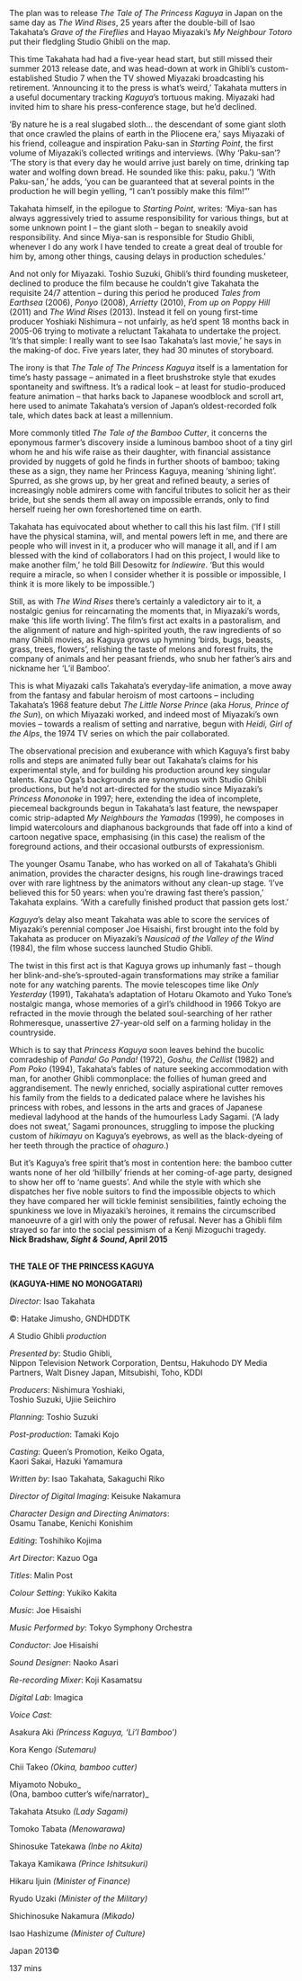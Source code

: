 

The plan was to release _The Tale of The Princess Kaguya_ in Japan on the same day as _The Wind Rises_, 25 years after the double-bill of Isao Takahata’s _Grave of the Fireflies_ and Hayao Miyazaki’s _My Neighbour Totoro_ put their fledgling Studio Ghibli on the map.

This time Takahata had had a five-year head start, but still missed their summer 2013 release date, and was head-down at work in Ghibli’s custom-established Studio 7 when the TV showed Miyazaki broadcasting his retirement. ‘Announcing it to the press is what’s weird,’ Takahata mutters in a useful documentary tracking _Kaguya_’s tortuous making. Miyazaki had invited him to share his press-conference stage, but he’d declined.

‘By nature he is a real slugabed sloth… the descendant of some giant sloth that once crawled the plains of earth in the Pliocene era,’ says Miyazaki of his friend, colleague and inspiration Paku-san in _Starting Point_, the first volume of Miyazaki’s collected writings and interviews. (Why ‘Paku-san’? ‘The story is that every day he would arrive just barely on time, drinking tap water and wolfing down bread. He sounded like this: paku, paku.’) ‘With Paku-san,’ he adds, ‘you can be guaranteed that at several points in the production he will begin yelling, “I can’t possibly make this film!”’

Takahata himself, in the epilogue to _Starting Point_, writes: ‘Miya-san has always aggressively tried to assume responsibility for various things, but at some unknown point I – the giant sloth – began to sneakily avoid responsibility. And since Miya-san is responsible for Studio Ghibli, whenever I do any work I have tended to create a great deal of trouble for him by, among other things, causing delays in production schedules.’

And not only for Miyazaki. Toshio Suzuki, Ghibli’s third founding musketeer, declined to produce the film because he couldn’t give Takahata the requisite 24/7 attention – during this period he produced _Tales from Earthsea_ (2006), _Ponyo_ (2008), _Arrietty_ (2010), _From up on Poppy Hill_ (2011) and _The Wind Rises_ (2013). Instead it fell on young first-time producer Yoshiaki Nishimura – not unfairly, as he’d spent 18 months back in 2005-06 trying to motivate a reluctant Takahata to undertake the project. ‘It’s that simple: I really want to see Isao Takahata’s last movie,’ he says in the making-of doc. Five years later, they had 30 minutes of storyboard.

The irony is that _The Tale of The Princess Kaguya_ itself is a lamentation for time’s hasty passage – animated in a fleet brushstroke style that exudes spontaneity and swiftness. It’s a radical look – at least for studio-produced feature animation – that harks back to Japanese woodblock and scroll art, here used to animate Takahata’s version of Japan’s oldest-recorded folk tale, which dates back at least a millennium.

More commonly titled _The Tale of the Bamboo Cutter_, it concerns the eponymous farmer’s discovery inside a luminous bamboo shoot of a tiny girl whom he and his wife raise as their daughter, with financial assistance provided by nuggets of gold he finds in further shoots of bamboo; taking these as a sign, they name her Princess Kaguya, meaning ‘shining light’. Spurred, as she grows up, by her great and refined beauty, a series of increasingly noble admirers come with fanciful tributes to solicit her as their bride, but she sends them all away on impossible errands, only to find herself rueing her own foreshortened time on earth.

Takahata has equivocated about whether to call this his last film. (‘If I still have the physical stamina, will, and mental powers left in me, and there are people who will invest in it, a producer who will manage it all, and if I am blessed with the kind of collaborators I had on this project, I would like to make another film,’ he told Bill Desowitz for _Indiewire_. ‘But this would require a miracle, so when I consider whether it is possible or impossible, I think it is more likely to be impossible.’)

Still, as with _The Wind Rises_ there’s certainly a valedictory air to it, a nostalgic genius for reincarnating the moments that, in Miyazaki’s words, make ‘this life worth living’. The film’s first act exalts in a pastoralism, and the alignment of nature and high-spirited youth, the raw ingredients of so many Ghibli movies, as Kaguya grows up hymning ‘birds, bugs, beasts, grass, trees, flowers’, relishing the taste of melons and forest fruits, the company of animals and her peasant friends, who snub her father’s airs and nickname her ‘L’il Bamboo’.

This is what Miyazaki calls Takahata’s everyday-life animation, a move away from the fantasy and fabular heroism of most cartoons – including Takahata’s 1968 feature debut _The Little Norse Prince_ (aka _Horus, Prince of the Sun_), on which Miyazaki worked, and indeed most of Miyazaki’s own movies – towards a realism of setting and narrative, begun with _Heidi, Girl of the Alps_, the 1974 TV series on which the  pair collaborated.

The observational precision and exuberance with which Kaguya’s first baby rolls and steps are animated fully bear out Takahata’s claims for his experimental style, and for building his production around key singular talents. Kazuo Oga’s backgrounds are synonymous with Studio Ghibli productions, but he’d not art-directed for the studio since Miyazaki’s _Princess Mononoke_ in 1997; here, extending the idea of incomplete, piecemeal backgrounds begun in Takahata’s last feature, the newspaper comic strip-adapted _My Neighbours the Yamadas_ (1999), he composes in limpid watercolours and diaphanous backgrounds that fade off into a kind of cartoon negative space, emphasising (in this case) the realism of the foreground actions, and their occasional outbursts of expressionism.

The younger Osamu Tanabe, who has worked on all of Takahata’s Ghibli animation, provides the character designs, his rough line-drawings traced over with rare lightness by the animators without any clean-up stage. ‘I’ve believed this for 50 years: when you’re drawing fast there’s passion,’ Takahata explains. ‘With a carefully finished product that passion gets lost.’

_Kaguya_’s delay also meant Takahata was able to score the services of Miyazaki’s perennial composer Joe Hisaishi, first brought into the fold by Takahata as producer on Miyazaki’s _Nausicaä of the Valley of the Wind_ (1984), the film whose success launched Studio Ghibli.

The twist in this first act is that Kaguya grows up inhumanly fast – though her blink-and-she’s-sprouted-again transformations may strike a familiar note for any watching parents. The movie telescopes time like _Only Yesterday_ (1991), Takahata’s adaptation of Hotaru Okamoto and Yuko Tone’s nostalgic manga, whose memories of a girl’s childhood in 1966 Tokyo are refracted in the movie through the belated soul-searching of her rather Rohmeresque, unassertive 27-year-old self on a farming holiday in the countryside.

Which is to say that _Princess Kaguya_ soon leaves behind the bucolic comradeship of _Panda! Go Panda!_ (1972), _Goshu, the Cellist_ (1982) and _Pom Poko_ (1994), Takahata’s fables of nature seeking accommodation with man, for another Ghibli commonplace: the follies of human greed and aggrandisement. The newly enriched, socially aspirational cutter removes his family from the fields to a dedicated palace where he lavishes his princess with robes, and lessons in the arts and graces of Japanese medieval ladyhood at the hands of the humourless Lady Sagami. (‘A lady does not sweat,’ Sagami pronounces, struggling to impose the plucking custom of _hikimayu_ on Kaguya’s eyebrows, as well as the black-dyeing of her teeth through the practice of _ohaguro_.)

But it’s Kaguya’s free spirit that’s most in contention here: the bamboo cutter wants none of her old ‘hillbilly’ friends at her coming-of-age party, designed to show her off to ‘name guests’. And while the style with which she dispatches her five noble suitors to find the impossible objects to which they have compared her will tickle feminist sensibilities, faintly echoing the spunkiness we love in Miyazaki’s heroines, it remains the circumscribed manoeuvre of a girl with only the power of refusal. Never has a Ghibli film strayed so far into the social pessimism of a Kenji Mizoguchi tragedy.  
**Nick Bradshaw, _Sight & Sound_, April 2015**
<br><br>

**THE TALE OF THE PRINCESS KAGUYA**<br>

**(KAGUYA-HIME NO MONOGATARI)**<br>

_Director_: Isao Takahata<br>

©: Hatake Jimusho, GNDHDDTK<br>

_A_ Studio Ghibli _production_<br>

_Presented by_: Studio Ghibli,  
Nippon Television Network Corporation, Dentsu, Hakuhodo DY Media Partners, Walt Disney Japan, Mitsubishi, Toho, KDDI<br>

_Producers_: Nishimura Yoshiaki,  
Toshio Suzuki, Ujiie Seiichiro<br>

_Planning_: Toshio Suzuki<br>

_Post-production_: Tamaki Kojo<br>

_Casting_: Queen’s Promotion, Keiko Ogata,  
Kaori Sakai, Hazuki Yamamura<br>

_Written by_: Isao Takahata, Sakaguchi Riko<br>

_Director of Digital Imaging_: Keisuke Nakamura<br>

_Character Design and Directing Animators_:  
Osamu Tanabe, Kenichi Konishim<br>

_Editing_: Toshihiko Kojima<br>

_Art Director_: Kazuo Oga<br>

_Titles_: Malin Post<br>

_Colour Setting_: Yukiko Kakita<br>

_Music_: Joe Hisaishi<br>

_Music Performed by_: Tokyo Symphony Orchestra<br>

_Conductor_: Joe Hisaishi<br>

_Sound Designer_: Naoko Asari<br>

_Re-recording Mixer_: Koji Kasamatsu<br>

_Digital Lab_: Imagica<br>

_Voice Cast:_<br>

Asakura Aki _(Princess Kaguya, ‘Li’l Bamboo’)_<br>

Kora Kengo _(Sutemaru)_<br>

Chii Takeo _(Okina, bamboo cutter)_<br>

Miyamoto Nobuko_  
(Ona, bamboo cutter’s wife/narrator)_<br>

Takahata Atsuko _(Lady Sagami)_<br>

Tomoko Tabata _(Menowarawa)_<br>

Shinosuke Tatekawa _(Inbe no Akita)_<br>

Takaya Kamikawa _(Prince Ishitsukuri)_<br>

Hikaru Ijuin _(Minister of Finance)_<br>

Ryudo Uzaki _(Minister of the Military)_<br>

Shichinosuke Nakamura _(Mikado)_<br>

Isao Hashizume _(Minister of Culture)_<br>

Japan 2013©<br>

137 mins<br>
<br>
<!--stackedit_data:
eyJoaXN0b3J5IjpbMTc1MTcxOTE3NV19
-->